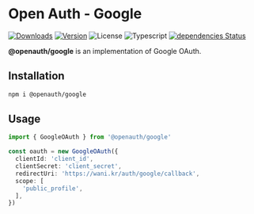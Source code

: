 # Open Auth - Google

<p align="left">
  <a href="https://npmcharts.com/compare/@openauth/google?minimal=true"><img alt="Downloads" src="https://img.shields.io/npm/dt/@openauth/google.svg?style=flat-square" /></a>
  <a href="https://www.npmjs.com/package/@openauth/google"><img alt="Version" src="https://img.shields.io/npm/v/@openauth/google.svg?style=flat-square" /></a>
  <img alt="License" src="https://img.shields.io/npm/l/@openauth/google.svg?style=flat-square" />
  <img alt="Typescript" src="https://img.shields.io/badge/language-Typescript-007acc.svg?style=flat-square" />
  <a href="https://david-dm.org/wan2land/openauth?path=packages/@openauth/google"><img alt="dependencies Status" src="https://img.shields.io/david/wan2land/openauth.svg?style=flat-square&path=packages/@openauth/google" /></a>
</p>

**@openauth/google** is an implementation of Google OAuth.

## Installation

```bash
npm i @openauth/google
```

## Usage

```typescript
import { GoogleOAuth } from '@openauth/google'

const oauth = new GoogleOAuth({
  clientId: 'client_id',
  clientSecret: 'client_secret',
  redirectUri: 'https://wani.kr/auth/google/callback',
  scope: [
    'public_profile',
  ],
})
```
